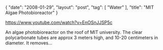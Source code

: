 {
   "date": "2008-01-29",
   "layout": "post",
   "tag": [
      "Water"
   ],
   "title": "MIT Algae Photobioreactor"
}

https://www.youtube.com/watch?v=EnOSnJJSP5c  

An algae photobioreactor on the roof of MIT university. The clear polycarbonate tubes are approx 3 meters high, and 10-20 centimeters in diameter. It removes...